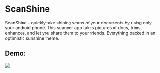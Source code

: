 # ScanShine
ScanShine - quickly take shining scans of your documents by using only your android phone. This scanner app takes pictures of docs, trims, enhances, and let you share them to your friends. Everything packed in an optimistic sunshine theme.

## Demo:

![](http://students.mimuw.edu.pl/~kk385785/yakao.gif)
